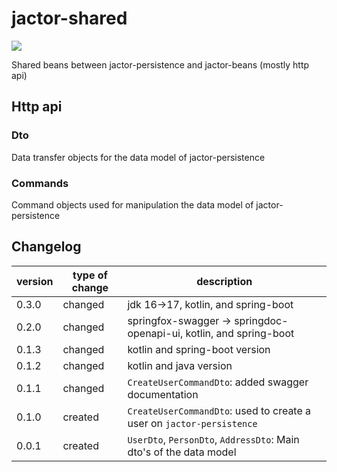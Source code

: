 # jactor-shared
![](https://github.com/jactor-rises/jactor-shared/workflows/deploy%20maven%20artifact/badge.svg)

Shared beans between jactor-persistence and jactor-beans (mostly http api)

## Http api

### Dto
Data transfer objects for the data model of jactor-persistence

### Commands
Command objects used for manipulation the data model of jactor-persistence

## Changelog
version | type of change | description
--------|----------------|------------------------
  0.3.0 | changed        | jdk 16->17, kotlin, and spring-boot
  0.2.0 | changed        | springfox-swagger -> springdoc-openapi-ui, kotlin, and spring-boot
  0.1.3 | changed        | kotlin and spring-boot version
  0.1.2 | changed        | kotlin and java version
  0.1.1 | changed        | `CreateUserCommandDto`: added swagger documentation
  0.1.0 | created        | `CreateUserCommandDto`: used to create a user on `jactor-persistence`
  0.0.1 | created        | `UserDto`, `PersonDto`, `AddressDto`: Main dto's of the data model
